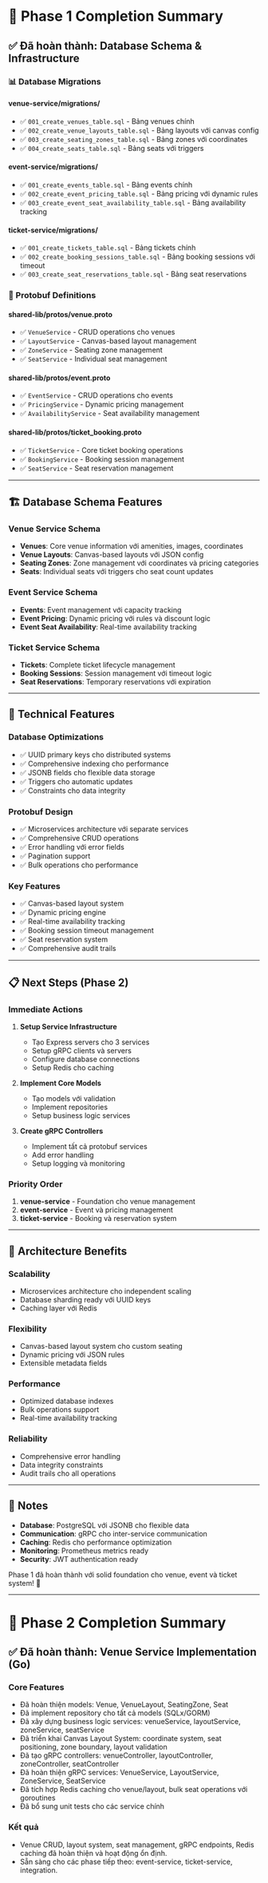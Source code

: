 # 🎯 Phase 1 Completion Summary

## ✅ Đã hoàn thành: Database Schema & Infrastructure

### 📊 Database Migrations

#### **venue-service/migrations/**

- ✅ `001_create_venues_table.sql` - Bảng venues chính
- ✅ `002_create_venue_layouts_table.sql` - Bảng layouts với canvas config
- ✅ `003_create_seating_zones_table.sql` - Bảng zones với coordinates
- ✅ `004_create_seats_table.sql` - Bảng seats với triggers

#### **event-service/migrations/**

- ✅ `001_create_events_table.sql` - Bảng events chính
- ✅ `002_create_event_pricing_table.sql` - Bảng pricing với dynamic rules
- ✅ `003_create_event_seat_availability_table.sql` - Bảng availability tracking

#### **ticket-service/migrations/**

- ✅ `001_create_tickets_table.sql` - Bảng tickets chính
- ✅ `002_create_booking_sessions_table.sql` - Bảng booking sessions với timeout
- ✅ `003_create_seat_reservations_table.sql` - Bảng seat reservations

### 🔗 Protobuf Definitions

#### **shared-lib/protos/venue.proto**

- ✅ `VenueService` - CRUD operations cho venues
- ✅ `LayoutService` - Canvas-based layout management
- ✅ `ZoneService` - Seating zone management
- ✅ `SeatService` - Individual seat management

#### **shared-lib/protos/event.proto**

- ✅ `EventService` - CRUD operations cho events
- ✅ `PricingService` - Dynamic pricing management
- ✅ `AvailabilityService` - Seat availability management

#### **shared-lib/protos/ticket_booking.proto**

- ✅ `TicketService` - Core ticket booking operations
- ✅ `BookingService` - Booking session management
- ✅ `SeatService` - Seat reservation management

---

## 🏗️ Database Schema Features

### **Venue Service Schema**

- **Venues**: Core venue information với amenities, images, coordinates
- **Venue Layouts**: Canvas-based layouts với JSON config
- **Seating Zones**: Zone management với coordinates và pricing categories
- **Seats**: Individual seats với triggers cho seat count updates

### **Event Service Schema**

- **Events**: Event management với capacity tracking
- **Event Pricing**: Dynamic pricing với rules và discount logic
- **Event Seat Availability**: Real-time availability tracking

### **Ticket Service Schema**

- **Tickets**: Complete ticket lifecycle management
- **Booking Sessions**: Session management với timeout logic
- **Seat Reservations**: Temporary reservations với expiration

---

## 🔧 Technical Features

### **Database Optimizations**

- ✅ UUID primary keys cho distributed systems
- ✅ Comprehensive indexing cho performance
- ✅ JSONB fields cho flexible data storage
- ✅ Triggers cho automatic updates
- ✅ Constraints cho data integrity

### **Protobuf Design**

- ✅ Microservices architecture với separate services
- ✅ Comprehensive CRUD operations
- ✅ Error handling với error fields
- ✅ Pagination support
- ✅ Bulk operations cho performance

### **Key Features**

- ✅ Canvas-based layout system
- ✅ Dynamic pricing engine
- ✅ Real-time availability tracking
- ✅ Booking session timeout management
- ✅ Seat reservation system
- ✅ Comprehensive audit trails

---

## 📋 Next Steps (Phase 2)

### **Immediate Actions**

1. **Setup Service Infrastructure**

   - Tạo Express servers cho 3 services
   - Setup gRPC clients và servers
   - Configure database connections
   - Setup Redis cho caching

2. **Implement Core Models**

   - Tạo models với validation
   - Implement repositories
   - Setup business logic services

3. **Create gRPC Controllers**
   - Implement tất cả protobuf services
   - Add error handling
   - Setup logging và monitoring

### **Priority Order**

1. **venue-service** - Foundation cho venue management
2. **event-service** - Event và pricing management
3. **ticket-service** - Booking và reservation system

---

## 🎯 Architecture Benefits

### **Scalability**

- Microservices architecture cho independent scaling
- Database sharding ready với UUID keys
- Caching layer với Redis

### **Flexibility**

- Canvas-based layout system cho custom seating
- Dynamic pricing với JSON rules
- Extensible metadata fields

### **Performance**

- Optimized database indexes
- Bulk operations support
- Real-time availability tracking

### **Reliability**

- Comprehensive error handling
- Data integrity constraints
- Audit trails cho all operations

---

## 📝 Notes

- **Database**: PostgreSQL với JSONB cho flexible data
- **Communication**: gRPC cho inter-service communication
- **Caching**: Redis cho performance optimization
- **Monitoring**: Prometheus metrics ready
- **Security**: JWT authentication ready

Phase 1 đã hoàn thành với solid foundation cho venue, event và ticket system! 🚀

---

# 🎯 Phase 2 Completion Summary

## ✅ Đã hoàn thành: Venue Service Implementation (Go)

### Core Features

- Đã hoàn thiện models: Venue, VenueLayout, SeatingZone, Seat
- Đã implement repository cho tất cả models (SQLx/GORM)
- Đã xây dựng business logic services: venueService, layoutService, zoneService, seatService
- Đã triển khai Canvas Layout System: coordinate system, seat positioning, zone boundary, layout validation
- Đã tạo gRPC controllers: venueController, layoutController, zoneController, seatController
- Đã hoàn thiện gRPC services: VenueService, LayoutService, ZoneService, SeatService
- Đã tích hợp Redis caching cho venue/layout, bulk seat operations với goroutines
- Đã bổ sung unit tests cho các service chính

### Kết quả

- Venue CRUD, layout system, seat management, gRPC endpoints, Redis caching đã hoàn thiện và hoạt động ổn định.
- Sẵn sàng cho các phase tiếp theo: event-service, ticket-service, integration.
